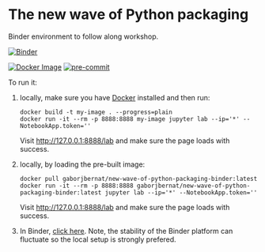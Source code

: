 # The new wave of Python packaging

Binder environment to follow along workshop.

[![Binder](https://mybinder.org/badge_logo.svg)](https://mybinder.org/v2/gh/gaborbernat/new-wave-of-python-packaging-binder/HEAD)

[![Docker Image](https://github.com/gaborbernat/new-wave-of-python-packaging-binder/actions/workflows/docker-image.yaml/badge.svg)](https://github.com/gaborbernat/new-wave-of-python-packaging-binder/actions/workflows/docker-image.yaml)
[![pre-commit](https://github.com/gaborbernat/new-wave-of-python-packaging-binder/actions/workflows/pre-commit.yaml/badge.svg)](https://github.com/gaborbernat/new-wave-of-python-packaging-binder/actions/workflows/pre-commit.yaml)

To run it:

1. locally, make sure you have [Docker](https://www.docker.com) installed and then run:

   ```shell
   docker build -t my-image . --progress=plain
   docker run -it --rm -p 8888:8888 my-image jupyter lab --ip='*' --NotebookApp.token=''
   ```

   Visit http://127.0.0.1:8888/lab and make sure the page loads with success.
   
2. locally, by loading the pre-built image:
   ```
   docker pull gaborjbernat/new-wave-of-python-packaging-binder:latest
   docker run -it --rm -p 8888:8888 gaborjbernat/new-wave-of-python-packaging-binder:latest jupyter lab --ip='*' --NotebookApp.token=''
   ```

   Visit http://127.0.0.1:8888/lab and make sure the page loads with success.

3. In Binder, [click here](https://mybinder.org/v2/gh/gaborbernat/new-wave-of-python-packaging-binder/HEAD).
   Note, the stability of the Binder platform can fluctuate so the local setup is strongly prefered.
